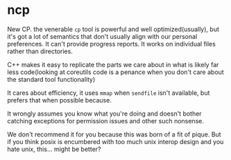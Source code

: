 # ncp

New CP. the venerable `cp` tool is powerful and well optimized(usually), but it's got a lot of semantics that
don't usually align with our personal preferences. It can't provide progress reports. It works on individual files rather than directories.

C++ makes it easy to replicate the parts we care about in
what is likely far less code(looking at coreutils code is a penance
when you don't care about the standard tool functionality)

It cares about efficiency, it uses `mmap` when `sendfile`
isn't available, but prefers that when possible because.

It wrongly assumes you know what you're doing and doesn't bother catching
exceptions for permission issues and other such nonsense.

We don't recommend it for you because this was born of a fit of pique.
But if you think posix is encumbered with too much unix interop design
and you hate unix, this... might be better?